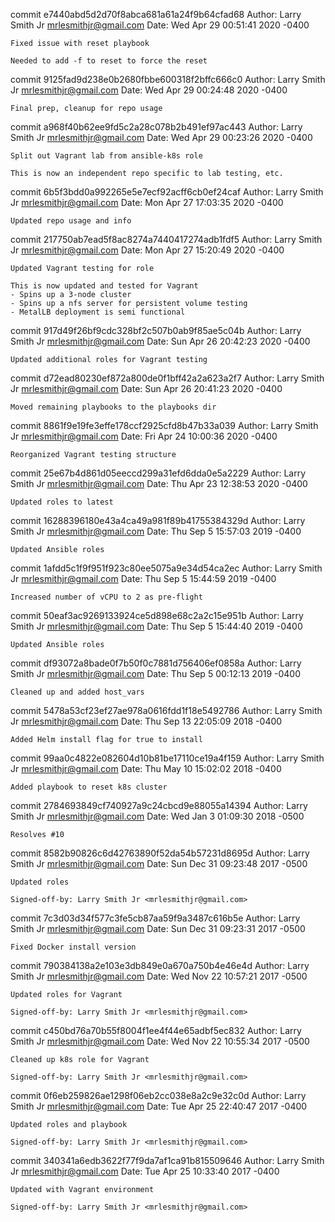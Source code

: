 commit e7440abd5d2d70f8abca681a61a24f9b64cfad68
Author: Larry Smith Jr <mrlesmithjr@gmail.com>
Date:   Wed Apr 29 00:51:41 2020 -0400

    Fixed issue with reset playbook
    
    Needed to add -f to reset to force the reset

commit 9125fad9d238e0b2680fbbe600318f2bffc666c0
Author: Larry Smith Jr <mrlesmithjr@gmail.com>
Date:   Wed Apr 29 00:24:48 2020 -0400

    Final prep, cleanup for repo usage

commit a968f40b62ee9fd5c2a28c078b2b491ef97ac443
Author: Larry Smith Jr <mrlesmithjr@gmail.com>
Date:   Wed Apr 29 00:23:26 2020 -0400

    Split out Vagrant lab from ansible-k8s role
    
    This is now an independent repo specific to lab testing, etc.

commit 6b5f3bdd0a992265e5e7ecf92acff6cb0ef24caf
Author: Larry Smith Jr <mrlesmithjr@gmail.com>
Date:   Mon Apr 27 17:03:35 2020 -0400

    Updated repo usage and info

commit 217750ab7ead5f8ac8274a7440417274adb1fdf5
Author: Larry Smith Jr <mrlesmithjr@gmail.com>
Date:   Mon Apr 27 15:20:49 2020 -0400

    Updated Vagrant testing for role
    
    This is now updated and tested for Vagrant
    - Spins up a 3-node cluster
    - Spins up a nfs server for persistent volume testing
    - MetalLB deployment is semi functional

commit 917d49f26bf9cdc328bf2c507b0ab9f85ae5c04b
Author: Larry Smith Jr <mrlesmithjr@gmail.com>
Date:   Sun Apr 26 20:42:23 2020 -0400

    Updated additional roles for Vagrant testing

commit d72ead80230ef872a800de0f1bff42a2a623a2f7
Author: Larry Smith Jr <mrlesmithjr@gmail.com>
Date:   Sun Apr 26 20:41:23 2020 -0400

    Moved remaining playbooks to the playbooks dir

commit 8861f9e19fe3effe178ccf2925cfd8b47b33a039
Author: Larry Smith Jr <mrlesmithjr@gmail.com>
Date:   Fri Apr 24 10:00:36 2020 -0400

    Reorganized Vagrant testing structure

commit 25e67b4d861d05eeccd299a31efd6dda0e5a2229
Author: Larry Smith Jr <mrlesmithjr@gmail.com>
Date:   Thu Apr 23 12:38:53 2020 -0400

    Updated roles to latest

commit 16288396180e43a4ca49a981f89b41755384329d
Author: Larry Smith Jr <mrlesmithjr@gmail.com>
Date:   Thu Sep 5 15:57:03 2019 -0400

    Updated Ansible roles

commit 1afdd5c1f9f951f923c80ee5075a9e34d54ca2ec
Author: Larry Smith Jr <mrlesmithjr@gmail.com>
Date:   Thu Sep 5 15:44:59 2019 -0400

    Increased number of vCPU to 2 as pre-flight

commit 50eaf3ac9269133924ce5d898e68c2a2c15e951b
Author: Larry Smith Jr <mrlesmithjr@gmail.com>
Date:   Thu Sep 5 15:44:40 2019 -0400

    Updated Ansible roles

commit df93072a8bade0f7b50f0c7881d756406ef0858a
Author: Larry Smith Jr <mrlesmithjr@gmail.com>
Date:   Thu Sep 5 00:12:13 2019 -0400

    Cleaned up and added host_vars

commit 5478a53cf23ef27ae978a0616fdd1f18e5492786
Author: Larry Smith Jr <mrlesmithjr@gmail.com>
Date:   Thu Sep 13 22:05:09 2018 -0400

    Added Helm install flag for true to install

commit 99aa0c4822e082604d10b81be17110ce19a4f159
Author: Larry Smith Jr <mrlesmithjr@gmail.com>
Date:   Thu May 10 15:02:02 2018 -0400

    Added playbook to reset k8s cluster

commit 2784693849cf740927a9c24cbcd9e88055a14394
Author: Larry Smith Jr <mrlesmithjr@gmail.com>
Date:   Wed Jan 3 01:09:30 2018 -0500

    Resolves #10

commit 8582b90826c6d42763890f52da54b57231d8695d
Author: Larry Smith Jr <mrlesmithjr@gmail.com>
Date:   Sun Dec 31 09:23:48 2017 -0500

    Updated roles
    
    Signed-off-by: Larry Smith Jr <mrlesmithjr@gmail.com>

commit 7c3d03d34f577c3fe5cb87aa59f9a3487c616b5e
Author: Larry Smith Jr <mrlesmithjr@gmail.com>
Date:   Sun Dec 31 09:23:31 2017 -0500

    Fixed Docker install version

commit 790384138a2e103e3db849e0a670a750b4e46e4d
Author: Larry Smith Jr <mrlesmithjr@gmail.com>
Date:   Wed Nov 22 10:57:21 2017 -0500

    Updated roles for Vagrant
    
    Signed-off-by: Larry Smith Jr <mrlesmithjr@gmail.com>

commit c450bd76a70b55f8004f1ee4f44e65adbf5ec832
Author: Larry Smith Jr <mrlesmithjr@gmail.com>
Date:   Wed Nov 22 10:55:34 2017 -0500

    Cleaned up k8s role for Vagrant
    
    Signed-off-by: Larry Smith Jr <mrlesmithjr@gmail.com>

commit 0f6eb259826ae1298f06eb2cc038e8a2c9e32c0d
Author: Larry Smith Jr <mrlesmithjr@gmail.com>
Date:   Tue Apr 25 22:40:47 2017 -0400

    Updated roles and playbook
    
    Signed-off-by: Larry Smith Jr <mrlesmithjr@gmail.com>

commit 340341a6edb3622f77f9da7af1ca91b815509646
Author: Larry Smith Jr <mrlesmithjr@gmail.com>
Date:   Tue Apr 25 10:33:40 2017 -0400

    Updated with Vagrant environment
    
    Signed-off-by: Larry Smith Jr <mrlesmithjr@gmail.com>

